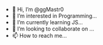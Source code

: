 - 👋 Hi, I’m @ggMastr0
- 👀 I’m interested in Programming...
- 🌱 I’m currently learning JS...
- 💞️ I’m looking to collaborate on ...
- 📫 How to reach me...

<!---
ggMastr0/ggMastr0 is a ✨ special ✨ repository because its `README.md` (this file) appears on your GitHub profile.
You can click the Preview link to take a look at your changes.
--->
